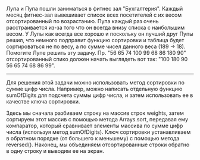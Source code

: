 Лупа и Пупа пошли заниматься в фитнес зал "Бухгалтерия". Каждый месяц фитнес-зал вывешивает список всех посетителей с их весом отсортированный по возрастанию. Пупа каждый раз очень расстраивается из-за того что он всегда внизу списка с наибольшим весом. У Лупы как всегда все хорошо и поскольку он лучший друг Пупы решил, что немного подправит функцию сортировки и таблица будет сортироваться не по весу, а по сумме чисел данного веса (189 -> 18). Помогите Лупе решить эту задачу. Пр. "56 65 74 100 99 68 86 180 90" отсортированный спико должен начать выглядеть вот так: "100 180 90 56 65 74 68 86 99".

---

Для решения этой задачи можно использовать метод сортировки по сумме цифр числа. Например, можно написать отдельную функцию sumOfDigits для подсчета суммы цифр числа, и затем использовать ее в качестве ключа сортировки.

Здесь мы сначала разбиваем строку на массив строк weights, затем сортируем этот массив с помощью метода Arrays.sort, передавая ему компаратор, который сравнивает элементы массива по сумме цифр числа (используя метод sumOfDigits). Ключ сортировки устанавливаем в обратном порядке (от большего к меньшему) с помощью метода reversed(). Наконец, мы объединяем отсортированные строки обратно в одну строку и выводим ее на экран.
